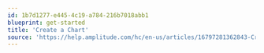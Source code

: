 ```yaml
---
id: 1b7d1277-e445-4c19-a784-216b7018abb1
blueprint: get-started
title: 'Create a Chart'
source: 'https://help.amplitude.com/hc/en-us/articles/16797281362843-Create-a-chart'
---
```

